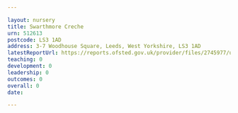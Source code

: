 ```yaml
---

layout: nursery
title: Swarthmore Creche
urn: 512613
postcode: LS3 1AD
address: 3-7 Woodhouse Square, Leeds, West Yorkshire, LS3 1AD
latestReportUrl: https://reports.ofsted.gov.uk/provider/files/2745977/urn/512613.pdf
teaching: 0
development: 0
leadership: 0
outcomes: 0
overall: 0
date: 

---
```

